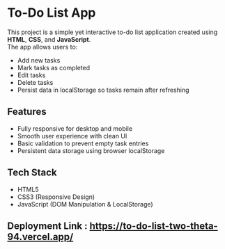 # To-Do List App

This project is a simple yet interactive to-do list application created using **HTML**, **CSS**, and **JavaScript**.  
The app allows users to:

- Add new tasks
- Mark tasks as completed
- Edit tasks
- Delete tasks
- Persist data in localStorage so tasks remain after refreshing

## Features
- Fully responsive for desktop and mobile
- Smooth user experience with clean UI
- Basic validation to prevent empty task entries
- Persistent data storage using browser localStorage

## Tech Stack
- HTML5
- CSS3 (Responsive Design)
- JavaScript (DOM Manipulation & LocalStorage)


## Deployment Link : https://to-do-list-two-theta-94.vercel.app/
